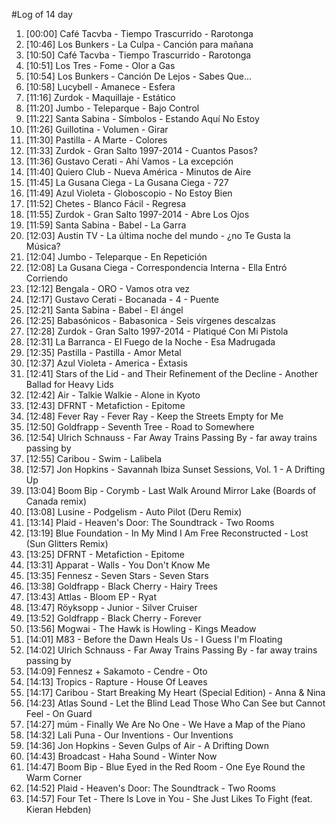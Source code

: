 #Log of 14 day

1. [00:00] Café Tacvba - Tiempo Trascurrido - Rarotonga
1. [10:46] Los Bunkers - La Culpa - Canción para mañana
1. [10:50] Café Tacvba - Tiempo Trascurrido - Rarotonga
1. [10:51] Los Tres - Fome - Olor a Gas
1. [10:54] Los Bunkers - Canción De Lejos - Sabes Que...
1. [10:58] Lucybell - Amanece - Esfera
1. [11:16] Zurdok - Maquillaje - Estático
1. [11:20] Jumbo - Teleparque - Bajo Control
1. [11:22] Santa Sabina - Símbolos - Estando Aquí No Estoy
1. [11:26] Guillotina - Volumen - Girar
1. [11:30] Pastilla - A Marte - Colores
1. [11:33] Zurdok - Gran Salto 1997-2014 - Cuantos Pasos?
1. [11:36] Gustavo Cerati - Ahí Vamos - La excepción
1. [11:40] Quiero Club - Nueva América - Minutos de Aire
1. [11:45] La Gusana Ciega - La Gusana Ciega - 727
1. [11:49] Azul Violeta - Globoscopio - No Estoy Bien
1. [11:52] Chetes - Blanco Fácil - Regresa
1. [11:55] Zurdok - Gran Salto 1997-2014 - Abre Los Ojos
1. [11:59] Santa Sabina - Babel - La Garra
1. [12:03] Austin TV - La última noche del mundo - ¿no Te Gusta la Música?
1. [12:04] Jumbo - Teleparque - En Repetición
1. [12:08] La Gusana Ciega - Correspondencia Interna - Ella Entró Corriendo
1. [12:12] Bengala - ORO - Vamos otra vez
1. [12:17] Gustavo Cerati - Bocanada - 4 - Puente
1. [12:21] Santa Sabina - Babel - El ángel
1. [12:25] Babasónicos - Babasonica - Seis vírgenes descalzas
1. [12:28] Zurdok - Gran Salto 1997-2014 - Platiqué Con Mi Pistola
1. [12:31] La Barranca - El Fuego de la Noche - Esa Madrugada
1. [12:35] Pastilla - Pastilla - Amor Metal
1. [12:37] Azul Violeta - America - Éxtasis
1. [12:41] Stars of the Lid - and Their Refinement of the Decline - Another Ballad for Heavy Lids
1. [12:42] Air - Talkie Walkie - Alone in Kyoto
1. [12:43] DFRNT - Metafiction - Epitome
1. [12:48] Fever Ray - Fever Ray - Keep the Streets Empty for Me
1. [12:50] Goldfrapp - Seventh Tree - Road to Somewhere
1. [12:54] Ulrich Schnauss - Far Away Trains Passing By - far away trains passing by
1. [12:55] Caribou - Swim - Lalibela
1. [12:57] Jon Hopkins - Savannah Ibiza Sunset Sessions, Vol. 1 - A Drifting Up
1. [13:04] Boom Bip - Corymb - Last Walk Around Mirror Lake (Boards of Canada remix)
1. [13:08] Lusine - Podgelism - Auto Pilot (Deru Remix)
1. [13:14] Plaid - Heaven's Door: The Soundtrack - Two Rooms
1. [13:19] Blue Foundation - In My Mind I Am Free Reconstructed - Lost (Sun Glitters Remix)
1. [13:25] DFRNT - Metafiction - Epitome
1. [13:31] Apparat - Walls - You Don't Know Me
1. [13:35] Fennesz - Seven Stars - Seven Stars
1. [13:38] Goldfrapp - Black Cherry - Hairy Trees
1. [13:43] Attlas - Bloom EP - Ryat
1. [13:47] Röyksopp - Junior - Silver Cruiser
1. [13:52] Goldfrapp - Black Cherry - Forever
1. [13:56] Mogwai - The Hawk is Howling - Kings Meadow
1. [14:01] M83 - Before the Dawn Heals Us - I Guess I'm Floating
1. [14:02] Ulrich Schnauss - Far Away Trains Passing By - far away trains passing by
1. [14:09] Fennesz + Sakamoto - Cendre - Oto
1. [14:13] Tropics - Rapture - House Of Leaves
1. [14:17] Caribou - Start Breaking My Heart (Special Edition) - Anna & Nina
1. [14:23] Atlas Sound - Let the Blind Lead Those Who Can See but Cannot Feel - On Guard
1. [14:27] múm - Finally We Are No One - We Have a Map of the Piano
1. [14:32] Lali Puna - Our Inventions - Our Inventions
1. [14:36] Jon Hopkins - Seven Gulps of Air - A Drifting Down
1. [14:43] Broadcast - Haha Sound - Winter Now
1. [14:47] Boom Bip - Blue Eyed in the Red Room - One Eye Round the Warm Corner
1. [14:52] Plaid - Heaven's Door: The Soundtrack - Two Rooms
1. [14:57] Four Tet - There Is Love in You - She Just Likes To Fight (feat. Kieran Hebden)
